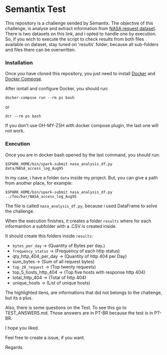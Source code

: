 # Semantix Test
This repository is a challenge sended by Semantix.
The objective of this challenge, is analyse and extract information from [NASA request dataset](http://ita.ee.lbl.gov/html/contrib/NASA-HTTP.html).
There is two datasets on this link, and i opted to handle one by execution. So, if you wich to execute the
script to check results from both files available on dataset, stay tuned on 'results' folder, because all sub-folders and files there
can be overwritten.


### Installation

Once you have cloned this repository, you just need to install [Docker](https://docs.docker.com/install/]) and [Docker Compose](https://docs.docker.com/compose/).

After isntall and configure Docker, you should run:

```
docker-compose run --rm ps bash
```
or
```
dcr --rm ps bash
```

If you don't use OH-MY-ZSH with docker compose plugin, the last one will not work.


### Execution


Once you are in docker bash opened by the last command, you should run:

```
$SPARK_HOME/bin/spark-submit nasa_analysis_df.py data/NASA_access_log_Aug95
```

In my case, i have a folder `data` inside my project. But, you can give a path from another place, for example:

```
$SPARK_HOME/bin/spark-submit nasa_analysis_df.py ../foo/bar/NASA_access_log_Aug95
```

The file is called `nasa_analysis_df.py`, because i used DataFrame to solve the challenge.

When the execution finishes, it creates a folder `results` where for each informantion a subfolder with a .CSV  is created inside.

It should create this folders inside `results`:

  - `bytes_per_day` -> (Quantity of Bytes per day.)
  - `frequency_status` -> (Frequency of each http status)
  - qty_http_404_per_day -> (Quantity of http 404 per Day)
  - sum_bytes -> (Sum of all request bytes)
  - `top_20_request` -> (Top twenty requests)
  - top_5_hosts_http_404 -> (Top five hosts with response http 404)
  - total_http_404 -> (Total of http 404)
  - unique_hosts -> (List of unique hosts)

The highlighted itens, are informations that did not belongs to the challenge, but its a plus.

Also, there is some questions on the Test. To see this go to TEST_ANSWERS.md. Those answers are in PT-BR because the test is in PT-BR.

I hope you liked.

Feel free to create a issue, if you want.

Regards.




